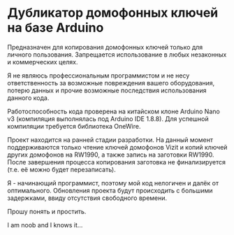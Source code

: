 # Дубликатор домофонных ключей на базе Arduino

Предназначен для копирования домофонных ключей только для личного пользования.
Запрещается использование в любых незаконных и коммерческих целях.

Я не являюсь профессиональным программистом и не несу ответственность за возможные повреждения вашего оборудования, потерю данных и прочие возможные последствия использования данного кода.

Работоспособность кода проверена на китайском клоне Arduino Nano v3 (компиляция выполнялась под Arduino IDE 1.8.8).
Для успешной компиляции требуется библиотека OneWire.

Проект находится на ранней стадии разработки.
На данный момент поддерживаются только чтение ключей домофонов Vizit и копий ключей других домофонов на RW1990,
а также запись на заготовки RW1990. После завершения процесса копирования заготовка не финализируется (т.е. её можно будет перезаписать).

Я - начинающий программист, поэтому мой код нелогичен и далёк от оптимального.
Обновления проекта будут происходить с большими задержками, ввиду отсутствия свободного времени.

Прошу понять и простить.

I am noob and I knows it...
